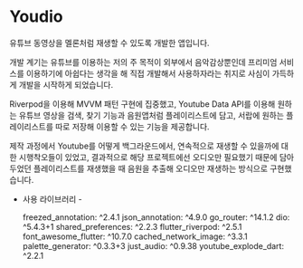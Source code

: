 # Youdio

유튜브 동영상을 멜론처럼 재생할 수 있도록 개발한 앱입니다.

개발 계기는 유튜브를 이용하는 저의 주 목적이 외부에서 음악감상뿐인데 프리미엄 서비스를 이용하기에 아쉽다는 생각을 해
직접 개발해서 사용하자라는 취지로 사심이 가득하게 개발을 시작하게 되었습니다.

Riverpod을 이용해 MVVM 패턴 구현에 집중했고,
Youtube Data API를 이용해 원하는 유튜브 영상을 검색, 찾기 기능과
음원앱처럼 플레이리스트에 담고, 서랍에 원하는 플레이리스트를 따로 저장해 이용할 수 있는 기능을 제공합니다.

제작 과정에서 Youtube를 어떻게 백그라운드에서, 연속적으로 재생할 수 있을까에 대한 시행착오들이 있었고,
결과적으로 해당 프로젝트에선 오디오만 필요했기 때문에 담아두었던 플레이리스트를 재생했을 때 음원을 추출해 오디오만 재생하는 방식으로 구현했습니다.

- 사용 라이브러리 -

  freezed_annotation: ^2.4.1
  json_annotation: ^4.9.0
  go_router: ^14.1.2
  dio: ^5.4.3+1
  shared_preferences: ^2.2.3
  flutter_riverpod: ^2.5.1
  font_awesome_flutter: ^10.7.0
  cached_network_image: ^3.3.1
  palette_generator: ^0.3.3+3
  just_audio: ^0.9.38
  youtube_explode_dart: ^2.2.1
